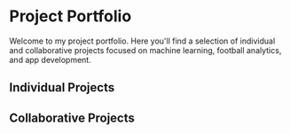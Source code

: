 # Project Portfolio 

Welcome to my project portfolio. Here you'll find a selection of individual and collaborative projects focused on machine learning, football analytics, and app development. 

## Individual Projects 

## Collaborative Projects 

